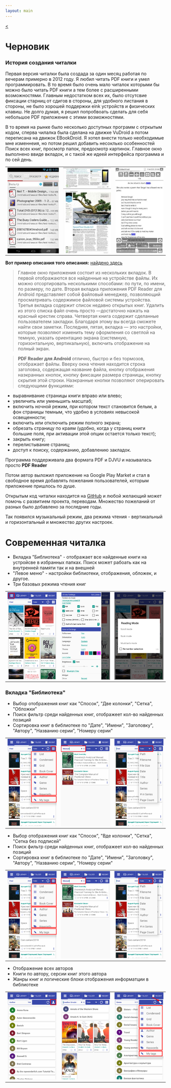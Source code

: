 ```yaml
---
layout: main
---
```

[<](/wiki/guide-ru/)

# Черновик

### История создания читалки
Первая версия читалки была создада за один месяц работая по вечерам примерно в 2012 году. Я любил читать PDF книги и умел программировать.
В то время было очень мало читалок которыми бы можно было читать PDF книги а тем более с расширенными возможностями.
Главным недостатком всех их, было отсутсвие фиксации старниц от сдигов в стороны, для удобного листания в стороны, не было хорошей поддержки 
eink устройств и физических клавиш.
Не долго думая, я решил попробвоать сделать для себя небольшое PDF приложение с этими возможностями.

В то время на рынке было несколько доступных программ с отркытым кодом, сперва чилалка была сделана на движке  VuDroid а потом переписана
на движок EBookDroid. Я хотел внести только необходимые мне изменнеия, но потом решил добавить несоклько особенностей
Поиск всех книг, просмотр папок, предосмотр картинок. Главное окно выполнено ввиде вкладок, и с такой же идеей интерфейса программа и по сей день.

||||
|-|-|-|
![](1.jpg)|![](2.jpg)|![](3.jpg)|

__Вот пример описания того описания:__ [найдено здесь](http://androidar.ru/646-pdf-reader.html)

> Главное окно приложения состоит из нескольких вкладок. В первой отображаются все найденные на устройстве файлы. Их можно отсортировать несколькими способами: по пути, по имени, по размеру, по дате.
Вторая вкладка приложения PDF Reader для Android представляет собой файловый менеджер, позволяющий просматривать содержимое файловой системы устройства.
Третья вкладка содержит список недавно открытых книг. Удалить из этого списка файл очень просто —достаточно нажать на красный крестик справа.
Четвертая книга содержит сделанные пользователем закладки. Благодаря этому вы всегда сможете найти свои заметки.
Последняя, пятая, вкладка — это настройки, которые позволяют изменить тему оформления со светлой на темную, указать ориентацию экрана (системную, горизонтальную, вертикальную), включить отображение на полный экран.

>__PDF Reader для Android__ отлично, быстро и без тормозов, отображает файлы. 
Вверху окна чтения находится строка заголовка, содержащая название файла, кнопку отображения наэкранных кнопок, кнопку фиксации размера страницы, кнопку скрытия этой строки.
Наэкранные кнопки позволяют оперировать следующими функциями:

- выравнивание страницы книги вправо или влево;
- увеличить или уменьшить масштаб;
- включить ночной режим, при котором текст становится белым, а фон страницы темным, что удобно в условиях невысокой освещенности;
- включить или отключить режим полного экрана;
- обрезать страницу по краям (удобно, когда у страниц книги большие поля, при активации этой опции остается только текст);
- закрыть книгу;
- перелистывание страниц;
- доступ к поиску, содержанию, добавлению закладок.


Программа поддерживала два формата PDF и DJVU и называлась просто __PDF Reader__ 

Потом автор выложил приложение на Google Play Market и стал в свободное время добавлять пожелания пользователей, которым приложение
пришлось по душе.

Открытым код читалки находится на [GitHub](https://github.com/foobnix/LibreraReader) и любой желающий может помочь с развитием проекта, переводам.
Множество пожеланий от разных было добавлено за последние годы.

Так появился музыкальный режим, два режима чтения - вертикальный и горизонтальный и множество других настроек.

# Современная читалка


* Вкладка "Библиотека" - отображает все найденные книги на устройсве в избранных папках. 
Поиск может рабоать как на внутренней памяти так и на внешней
* "Левое меню" - настройки библиотеки, отображения, обложек, и другое.
* Три базовых режима чтения книг

||||
|-|-|-|
![](4.png)|![](5.png)|![](6.png)|

### Вкладка "Библиотека"

* Выбор отображения книг как "Спосок", "Две колонки", "Сетка", "Обложки"
* Поиск фильтр среди найденных книг, отображеет кол-во найденных позиций
* Сортировка книг в библиотеке по "Дате", "Имени", "Заголовку", "Автору", "Названию серии", "Номеру серии"

||||
|-|-|-|
![](7.png)|![](8.png)|![](9.png)|


* Выбор отображения книг как "Спосок", "Вде колонки", "Сетка", "Сетка без подписей"
* Поиск фильтр среди найденных книг, отображеет кол-во найденных позиций
* Сортировка книг в библиотеке по "Дате", "Имени", "Заголовку", "Автору", "Названию серии", "Номеру серии"

||||
|-|-|-|
![](7.png)|![](8.png)|![](9.png)|

* Отображение всех авторов
* Книги по автору, серсии книг этого автора
* Жанры книг и логические блоки отображения информатции в библиотеке

||||
|-|-|-|
![](10.png)|![](11.png)|![](12.png)|
 


